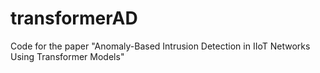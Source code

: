 # transformerAD
Code for the paper "Anomaly-Based Intrusion Detection in IIoT Networks Using Transformer Models"
